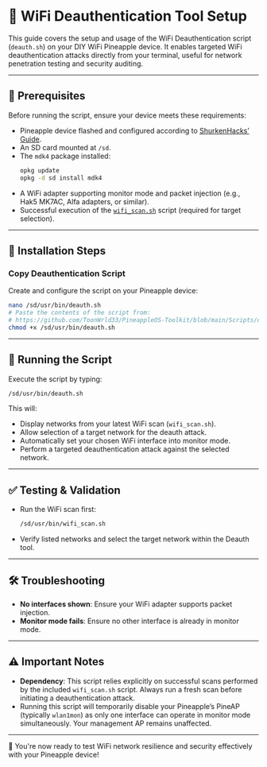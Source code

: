 # 📡 WiFi Deauthentication Tool Setup

This guide covers the setup and usage of the WiFi Deauthentication script (`deauth.sh`) on your DIY WiFi Pineapple device. It enables targeted WiFi deauthentication attacks directly from your terminal, useful for network penetration testing and security auditing.

---

## 📌 Prerequisites

Before running the script, ensure your device meets these requirements:

- Pineapple device flashed and configured according to [ShurkenHacks’ Guide](https://github.com/SHUR1K-N/WiFi-Mangoapple-Resources).
- An SD card mounted at `/sd`.
- The `mdk4` package installed:
  ```bash
  opkg update
  opkg -d sd install mdk4
  ```
- A WiFi adapter supporting monitor mode and packet injection (e.g., Hak5 MK7AC, Alfa adapters, or similar).
- Successful execution of the [`wifi_scan.sh`](https://github.com/ToonWrld33/PineappleOS-Toolkit/blob/main/Scripts/wifi_scan.sh) script (required for target selection).

---

## 🔧 Installation Steps

### Copy Deauthentication Script

Create and configure the script on your Pineapple device:

```bash
nano /sd/usr/bin/deauth.sh
# Paste the contents of the script from:
# https://github.com/ToonWrld33/PineappleOS-Toolkit/blob/main/Scripts/deauth.sh
chmod +x /sd/usr/bin/deauth.sh
```

---

## 🚀 Running the Script

Execute the script by typing:

```bash
/sd/usr/bin/deauth.sh
```

This will:

- Display networks from your latest WiFi scan (`wifi_scan.sh`).
- Allow selection of a target network for the deauth attack.
- Automatically set your chosen WiFi interface into monitor mode.
- Perform a targeted deauthentication attack against the selected network.

---

## ✅ Testing & Validation

- Run the WiFi scan first:
  ```bash
  /sd/usr/bin/wifi_scan.sh
  ```
- Verify listed networks and select the target network within the Deauth tool.

---

## 🛠 Troubleshooting

- **No interfaces shown**: Ensure your WiFi adapter supports packet injection.
- **Monitor mode fails**: Ensure no other interface is already in monitor mode.

---

## ⚠️ Important Notes

- **Dependency**: This script relies explicitly on successful scans performed by the included `wifi_scan.sh` script. Always run a fresh scan before initiating a deauthentication attack.
- Running this script will temporarily disable your Pineapple’s PineAP (typically `wlan1mon`) as only one interface can operate in monitor mode simultaneously. Your management AP remains unaffected.

---

🎯 You're now ready to test WiFi network resilience and security effectively with your Pineapple device!
